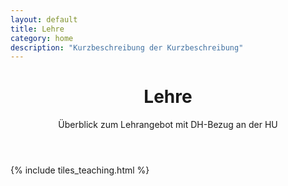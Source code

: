 ```yaml
---
layout: default
title: Lehre
category: home
description: "Kurzbeschreibung der Kurzbeschreibung"
---
```


<header>
<h1>Lehre</h1>
<p>Überblick zum Lehrangebot mit DH-Bezug an der HU</p>
</header>

{% include tiles_teaching.html %}
